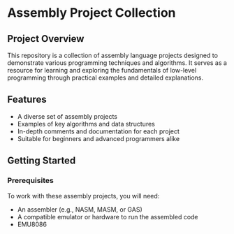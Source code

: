 # Assembly Project Collection

## Project Overview

This repository is a collection of assembly language projects designed to demonstrate various programming techniques and algorithms. It serves as a resource for learning and exploring the fundamentals of low-level programming through practical examples and detailed explanations.

## Features

- A diverse set of assembly projects
- Examples of key algorithms and data structures
- In-depth comments and documentation for each project
- Suitable for beginners and advanced programmers alike

## Getting Started

### Prerequisites

To work with these assembly projects, you will need:

- An assembler (e.g., NASM, MASM, or GAS)
- A compatible emulator or hardware to run the assembled code
- EMU8086 
